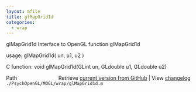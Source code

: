 ```yaml
---
layout: mfile
title: glMapGrid1d
categories:
  - wrap
---
```


glMapGrid1d  Interface to OpenGL function glMapGrid1d

usage:  glMapGrid1d\( un, u1, u2 \)

C function:  void glMapGrid1d\(GLint un, GLdouble u1, GLdouble u2\)


<div class="code_header" style="text-align:right;">
  <span style="float:left;">Path&nbsp;&nbsp;</span> <span class="counter">Retrieve <a href=
  "https://raw.github.com/Psychtoolbox-3/Psychtoolbox-3/beta/./PsychOpenGL/MOGL/wrap/glMapGrid1d.m">current version from GitHub</a> | View <a href=
  "https://github.com/Psychtoolbox-3/Psychtoolbox-3/commits/beta/./PsychOpenGL/MOGL/wrap/glMapGrid1d.m">changelog</a></span>
</div>
<div class="code">
  <code>./PsychOpenGL/MOGL/wrap/glMapGrid1d.m</code>
</div>
